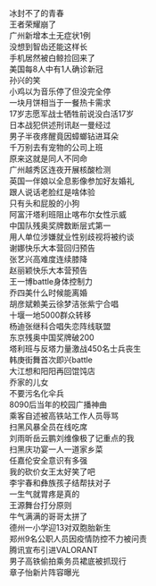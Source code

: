 冰封不了的青春  
王者荣耀崩了  
广州新增本土无症状1例  
没想到智齿还能这样长  
手机居然被白鲸捡回来了  
美国每8人中有1人确诊新冠  
孙兴的笑  
小鸡以为音乐停了但没完全停  
一块月饼相当于一餐热卡需求  
17岁志愿军战士牺牲前说没白活17岁  
日本战犯供述刑讯赵一曼经过  
男子半夜疼醒竟因蟑螂钻进耳朵  
千万别去有宠物的公司上班  
原来这就是同人不同命  
广州越秀区连夜开展核酸检测  
英国一伴娘以全息影像参加好友婚礼  
跟人说话老脸红是啥体验  
只有头和屁股的小狗  
阿富汗塔利班阻止喀布尔女性示威  
中国队残奥奖牌数断层式第一  
用人单位涉嫌就业性别歧视将被约谈  
谢娜快乐大本营回归预告  
张艺兴高难度连续膝降  
赵丽颖快乐大本营预告  
王一博battle身体控制力  
乔四美什么时候能离婚  
胡彦斌赖美云徐梦洁张紫宁合唱  
十堰一地5000群众转移  
杨迪张继科合唱失恋阵线联盟  
东京残奥中国奖牌破200  
塔利班与反塔力量激战450名士兵丧生  
韩庚街舞首次即兴battle  
大江想和阳阳再回馄饨店  
乔家的儿女  
不要污名化伞兵  
8090后当年的校园广播神曲  
乘客自述被高铁站工作人员辱骂  
扫黑风暴全员在线吃席  
刘雨昕岳云鹏刘维像极了记重点的我  
扫黑庆功宴一人一道家乡菜  
任嘉伦安全意识有多强  
我的砍价女王太好笑了吧  
李宇春和彝族孩子结帮扶对子  
一生气就胃疼是真的  
王源舞台打分原则  
牛气满满的哥哥太拼了  
德州一小学迎13对双胞胎新生  
郑州9名公职人员因疫情防控不力被问责  
腾讯宣布引进VALORANT  
男子高铁偷拍乘务员裙底被抓现行  
章子怡新片阵容曝光  
